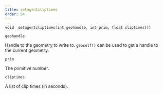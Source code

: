 ```yaml
---
title: setagentcliptimes
order: 54
---
```

`void  setagentcliptimes(int geohandle, int prim, float cliptimes[])`

`geohandle`

Handle to the geometry to write to. `geoself()` can be used to get a handle to the current geometry.

`prim`

The primitive number.

`cliptimes`

A list of clip times (in seconds).

